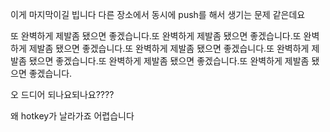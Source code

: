 이게 마지막이길 빕니다 다른 장소에서 동시에 push를 해서 생기는 문제 같은데요

또 완벽하게 제발좀 됐으면 좋겠습니다.또 완벽하게 제발좀 됐으면 좋겠습니다.또 완벽하게 제발좀 됐으면 좋겠습니다.또 완벽하게 제발좀 됐으면 좋겠습니다.또 완벽하게 제발좀 됐으면 좋겠습니다.또 완벽하게 제발좀 됐으면 좋겠습니다.또 완벽하게 제발좀 됐으면 좋겠습니다.



오 드디어 되나요되나요????

왜 hotkey가 날라가죠
어렵습니다